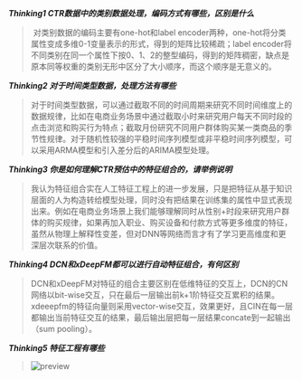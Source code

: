 ***Thinking1 CTR数据中的类别数据处理，编码方式有哪些，区别是什么***

> ​	对类别数据的编码主要有one-hot和label encoder两种，one-hot将分类属性变成多维0-1变量表示的形式，得到的矩阵比较稀疏；label encoder将不同类别在同一个属性下按0、1、2的整型编码，得到的矩阵稠密，缺点是原本同等权重的类别无形中区分了大小顺序，而这个顺序是无意义的。

***Thinking2 对于时间类型数据，处理方法有哪些***

> ​	对于时间类型数据，可以通过截取不同的时间周期来研究不同时间维度上的数据规律，比如在电商业务场景中通过截取小时来研究用户每天不同时段的点击浏览和购买行为特点；截取月份研究不同用户群体购买某一类商品的季节性规律。对于随机性较强的平稳时间序列模型或非平稳时间序列模型，可以采用ARMA模型和引入差分后的ARIMA模型处理。

***Thinking3 你是如何理解CTR预估中的特征组合的，请举例说明***

>  	我认为特征组合实在人工特征工程上的进一步发展，只是把特征从基于知识层面的人为构造转给模型处理，同时没有把结果在训练集的属性中显式表现出来。例如在电商业务场景上我们能够理解同时从性别+时段来研究用户群体的购买规律，如果再加入职业、购买设备和付款方式等更多维度的特征，虽然从物理上解释性变差，但对DNN等网络而言才有了学习更高维度和更深层次联系的价值。

***Thinking4 DCN和xDeepFM都可以进行自动特征组合，有何区别***

>   DCN和xDeepFM对特征的组合主要区别在低维特征的交互上，DCN的CN网络以bit-wise交互，只在最后一层输出前k+1阶特征交互累积的结果。 xdeeepfm的特征向量则采用vector-wise交互，效果更好，且CIN在每一层都输出当前特征交互的结果，最后输出层把每一层结果concate到一起输出（sum pooling）。

***Thinking5 特征工程有哪些***

>  ![preview](https://pic4.zhimg.com/20e4522e6104ad71fc543cc21f402b36_r.jpg?source=1940ef5c)